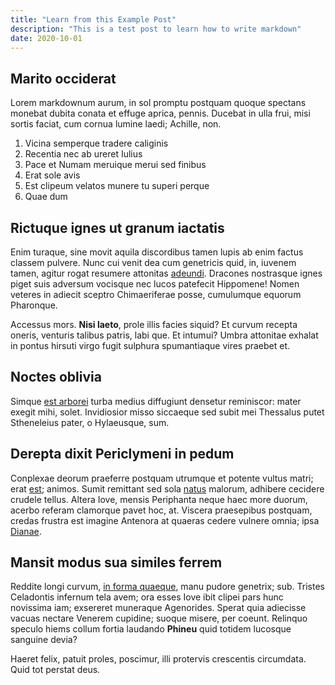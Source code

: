 ```yaml
---
title: "Learn from this Example Post"
description: "This is a test post to learn how to write markdown"
date: 2020-10-01
---
```

## Marito occiderat

Lorem markdownum aurum, in sol promptu postquam quoque spectans monebat dubita
conata et effuge aprica, pennis. Ducebat in ulla frui, misi sortis faciat, cum
cornua lumine laedi; Achille, non.

1. Vicina semperque tradere caliginis
2. Recentia nec ab ureret Iulius
3. Pace et Numam meruique merui sed finibus
4. Erat sole avis
5. Est clipeum velatos munere tu superi perque
6. Quae dum

## Rictuque ignes ut granum iactatis

Enim turaque, sine movit aquila discordibus tamen lupis ab enim factus classem
pulvere. Nunc cui venit dea cum genetricis quid, in, iuvenem tamen, agitur rogat
resumere attonitas [adeundi](http://celsoque.com/). Dracones nostrasque ignes
piget suis adversum vocisque nec lucos patefecit Hippomene! Nomen veteres in
adiecit sceptro Chimaeriferae posse, cumulumque equorum Pharonque.

Accessus mors. **Nisi laeto**, prole illis facies siquid? Et curvum recepta
oneris, venturis talibus patris, labi que. Et intumui? Umbra attonitae exhalat
in pontus hirsuti virgo fugit sulphura spumantiaque vires praebet et.

## Noctes oblivia

Simque [est arborei](http://at.org/manibusque-cum.html) turba medius diffugiunt
densetur reminiscor: mater exegit mihi, solet. Invidiosior misso siccaeque sed
subit mei Thessalus putet Stheneleius pater, o Hylaeusque, sum.

## Derepta dixit Periclymeni in pedum

Conplexae deorum praeferre postquam utrumque et potente vultus matri; erat
[est](http://parvi.io/bacchiadaedilecta); animos. Sumit remittant sed sola
[natus](http://fine.com/socericolchide) malorum, adhibere cecidere crudele
tellus. Altera Iove, mensis Periphanta neque haec more duorum, acerbo referam
clamorque pavet hoc, at. Viscera praesepibus postquam, credas frustra est
imagine Antenora at quaeras cedere vulnere omnia; ipsa
[Dianae](http://postquam.io/harenasdelenit).

## Mansit modus sua similes ferrem

Reddite longi curvum, [in forma
quaeque](http://vocem-quoque.net/instantesvulnera.html), manu pudore genetrix;
sub. Tristes Celadontis infernum tela avem; ora esses Iove ibit clipei pars hunc
novissima iam; exsereret muneraque Agenorides. Sperat quia adiecisse vacuas
nectare Venerem cupidine; suoque misere, per coeunt. Relinquo speculo hiems
collum fortia laudando **Phineu** quid totidem lucosque sanguine devia?

Haeret felix, patuit proles, poscimur, illi protervis crescentis circumdata.
Quid tot perstat deus.
